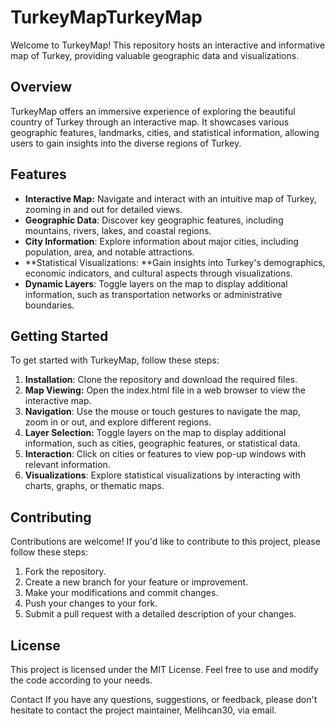 # TurkeyMapTurkeyMap
Welcome to TurkeyMap! This repository hosts an interactive and informative map of Turkey, providing valuable geographic data and visualizations.

## Overview
TurkeyMap offers an immersive experience of exploring the beautiful country of Turkey through an interactive map. It showcases various geographic features, landmarks, cities, and statistical information, allowing users to gain insights into the diverse regions of Turkey.

## Features
- **Interactive Map:** Navigate and interact with an intuitive map of Turkey, zooming in and out for detailed views.
- **Geographic Data**: Discover key geographic features, including mountains, rivers, lakes, and coastal regions.
- **City Information**: Explore information about major cities, including population, area, and notable attractions.
- **Statistical Visualizations: **Gain insights into Turkey's demographics, economic indicators, and cultural aspects through visualizations.
- **Dynamic Layers**: Toggle layers on the map to display additional information, such as transportation networks or administrative boundaries.
## Getting Started
To get started with TurkeyMap, follow these steps:

1. **Installation**: Clone the repository and download the required files.
2. **Map Viewing:** Open the index.html file in a web browser to view the interactive map.
3. **Navigation**: Use the mouse or touch gestures to navigate the map, zoom in or out, and explore different regions.
4. **Layer Selection:** Toggle layers on the map to display additional information, such as cities, geographic features, or statistical data.
5. **Interaction**: Click on cities or features to view pop-up windows with relevant information.
6. **Visualizations**: Explore statistical visualizations by interacting with charts, graphs, or thematic maps.
## Contributing
Contributions are welcome! If you'd like to contribute to this project, please follow these steps:

1. Fork the repository.
2. Create a new branch for your feature or improvement.
3. Make your modifications and commit changes.
4. Push your changes to your fork.
5. Submit a pull request with a detailed description of your changes.
## License
This project is licensed under the MIT License. Feel free to use and modify the code according to your needs.

Contact
If you have any questions, suggestions, or feedback, please don't hesitate to contact the project maintainer, Melihcan30, via email.
